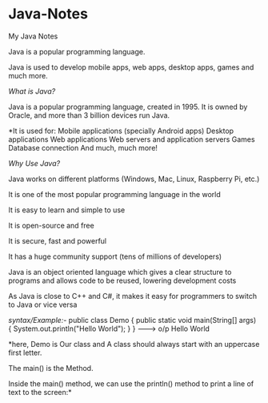 # Java-Notes
My Java Notes

Java is a popular programming language.

Java is used to develop mobile apps, web apps, desktop apps, games and much more.

*What is Java?*

Java is a popular programming language, created in 1995.
It is owned by Oracle, and more than 3 billion devices run Java.

*It is used for:
Mobile applications (specially Android apps)
Desktop applications
Web applications
Web servers and application servers
Games
Database connection
And much, much more!

*Why Use Java?*

Java works on different platforms (Windows, Mac, Linux, Raspberry Pi, etc.)

It is one of the most popular programming language in the world

It is easy to learn and simple to use

It is open-source and free

It is secure, fast and powerful

It has a huge community support (tens of millions of developers)

Java is an object oriented language which gives a clear structure to programs and allows code to be reused, lowering development costs

As Java is close to C++ and C#, it makes it easy for programmers to switch to Java or vice versa

*syntax/Example:-*
public class Demo {
  public static void main(String[] args) {
    System.out.println("Hello World");
  }
} ---> o/p Hello World

*here, Demo is Our class and  A class should always start with an uppercase first letter.

The main() is the Method.

Inside the main() method, we can use the println() method to print a line of text to the screen:*

